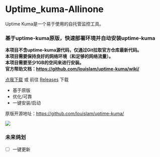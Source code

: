 # Uptime_kuma-Allinone  
Uptime Kuma是一个易于使用的自托管监控工具。

### 基于uptime-kuma原版，快速部署环境并自动安装uptime-kuma  
 **本项目不含uptime-kuma源代码，仅通过Git拉取官方仓库最新代码。**  
 **本项目需要保持良好的网络环境（和足够的网络流量）。**  
 **本项目需要至少1GB的空间来进行安装。**  
 **官方帮助文档：https://github.com/louislam/uptime-kuma/wiki/**  
 
 [点我下载](https://github.com/KiWinger/Uptime_kuma-Allinone/releases/download/v1.0/Uptime_kuma-Allinone-Win.7z "点我下载") 或 前往 [Releases](https://github.com/KiWinger/Uptime_kuma-Allinone/releases/latest "Releases") 下载
 - 基于原版
 - 优化/可靠
 - 一键安装/启动
 
 原版开源地址：https://github.com/louislam/uptime-kuma/  
 
![](https://chart.yhype.me/github/repository-star/v1/966475184.svg)
 
### 未来鸽划  
- [ ] 一键更新
